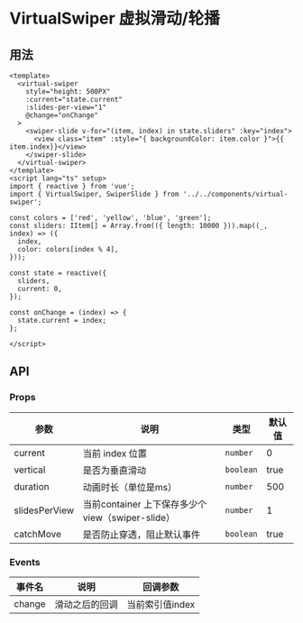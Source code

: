 # VirtualSwiper 虚拟滑动/轮播


## 用法

```vue
<template>
  <virtual-swiper
    style="height: 500PX"
    :current="state.current"
    :slides-per-view="1"
    @change="onChange"
  >
    <swiper-slide v-for="(item, index) in state.sliders" :key="index">
      <view class="item" :style="{ backgroundColor: item.color }">{{ item.index}}</view>
    </swiper-slide>
  </virtual-swiper>
</template>
<script lang="ts" setup>
import { reactive } from 'vue';
import { VirtualSwiper, SwiperSlide } from '../../components/virtual-swiper';

const colors = ['red', 'yellow', 'blue', 'green'];
const sliders: IItem[] = Array.from(({ length: 10000 })).map((_, index) => ({
  index,
  color: colors[index % 4],
}));

const state = reactive({
  sliders,
  current: 0,
});

const onChange = (index) => {
  state.current = index;
};

</script>
```


## API

### Props

| 参数                   | 说明                                                        | 类型           | 默认值      |
| ---------------------- | ----------------------------------------------------------- | -------------- | ----------- |
| current                | 当前 index 位置           | `number`       |  0      |
| vertical                | 是否为垂直滑动       | `boolean`        |   true       |
| duration                | 动画时长（单位是ms）                                                | `number`        | 500        |
| slidesPerView |  当前container 上下保存多少个view（swiper-slide）|  `number`  | 1        |
| catchMove |  是否防止穿透，阻止默认事件 |  `boolean`  |  true        |



### Events

| 事件名           | 说明                   | 回调参数     |
| ---------------- | ---------------------- | ------------ |
| change            | 滑动之后的回调         | 当前索引值index |


